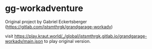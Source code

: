 # gg-workadventure

Original project by Gabriel Eckertsberger (https://gitlab.com/jstsmthrgk/grandgarage-workadv)

visit https://play.kraut.world/_/global/jstsmthrgk.gitlab.io/grandgarage-workadv/main.json to play original version.
